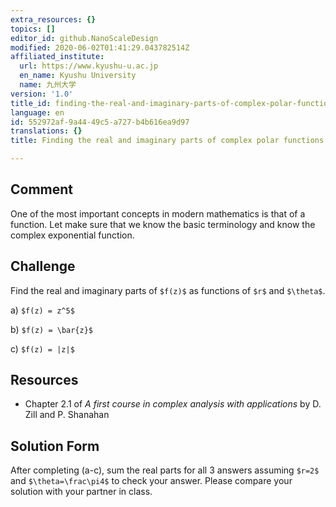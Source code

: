 ```yaml
---
extra_resources: {}
topics: []
editor_id: github.NanoScaleDesign
modified: 2020-06-02T01:41:29.043782514Z
affiliated_institute:
  url: https://www.kyushu-u.ac.jp
  en_name: Kyushu University
  name: 九州大学
version: '1.0'
title_id: finding-the-real-and-imaginary-parts-of-complex-polar-functions
language: en
id: 552972af-9a44-49c5-a727-b4b616ea9d97
translations: {}
title: Finding the real and imaginary parts of complex polar functions

---
```


## Comment

One of the most important concepts in modern mathematics is that of a function.
Let make sure that we know the basic terminology and know the complex exponential function.

## Challenge
Find the real and imaginary parts of `$f(z)$` as functions of `$r$` and `$\theta$`.

a) `$f(z) = z^5$`
    
b) `$f(z) = \bar{z}$`
    
c) `$f(z) = |z|$`

## Resources
    
- Chapter 2.1 of *A first course in complex analysis with applications* by D. Zill and P. Shanahan


## Solution Form
After completing (a-c), sum the real parts for all 3 answers assuming `$r=2$` and `$\theta=\frac\pi4$` to check your answer.
Please compare your solution with your partner in class.
